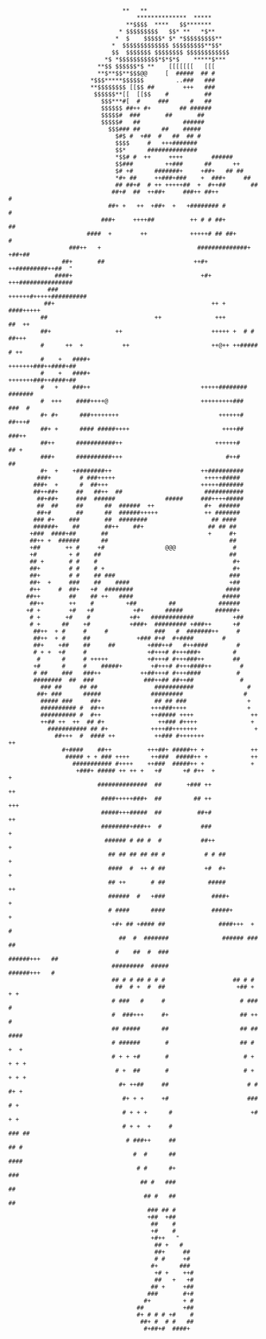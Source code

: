                                     **   **
                                        **************  *****
                                     **$$$$  ****   $$*******
                                   * $$$$$$$$$   $$* **   *$**
                                  *  $    $$$$$* $* *$$$$$$$$$**
                                 *  $$$$$$$$$$$$$ $$$$$$$$$**$$*
                                 $$  $$$$$$$ $$$$$$$$ $$$$$$$$$$$$
                               *$ *$$$$$$$$$$$*$*$*$    *****$***
                             **$$ $$$$$$*$ **    [[[[[[[   [[[
                             **$**$$**$$$@@     [  #####  ## #
                           *$$$*****$$$$$$         ..###   ###
                           **$$$$$$$$ [[$$ ##        +++   ###
                            $$$$$$**[[  [[$$    #          ##
                              $$$***#[  #     ###      #   ##
                              $$$$$$ ##++ #+        ## ######
                              $$$$$#  ###       ##       ##
                              $$$$$#   ##            ######
                                $$$### ##      ##    #####
                                  $#$ #  +##  #   ##  ## #
                                  $$$$     #   +++#######
                                  $$*      ##############
                                  *$$# #  ++     ++++        ######
                                  $$###         ++###      ##      ++
                                  $# +#      #######+     +##+   ## ##
                                  *#+ ##     ++###+###    +  ###+     ##
                                  ## ##+#  # ++ +++++##  +  #++##       ##
                                 ##+#  ##  ++##+     ###++ ##++           #
                                ##+ +   ++  +##+  +   +######## #          #
                              ###+     ++++##          ++ # # ##+         ##
                          ####  +        ++            +++++# ## ##+        #
                     ###++   +                           ##############+ +##+##
                   ##+       ##                         ++#+ ++#########++##  "
                 ####+                                    +#+ +++###############
               ###                                       ++++++#+++++##########
              ##+                                            ++ +     ####+++++
             ##                              ++               +++        ##  ++
             ##+                  ++                         +++++ +  # # ##+++
             #      ++  +           ++                       ++@++ ++##### # ++
             #    +   ####+                                +++++++###++####+##
             #    +   ####+                                +++++++###++####+##
             #   +    ###++                               +++++######## #######
             #  +++    ####++++@                          +++++++++###   ###  #
             #+ #+      ###++++++++                            ++++++#   ##+++#
             ##+ +      #### #####++++                          ++++##    ###++
             ##++      ###########++                          ++++++#      ## +
             ###+      ##########+++                             #++#        ##
             #+  +    +########++                         ++##########     
            ###+        # ###+++++                         +++++#####      
           ###+  +      #  ##+++                          +++++#######     
           ##++##+     ##   ##++  ##                       ###########     
            ##+##+     ###  ######              #####     ###++++#####
            ##  ##     ##      ##  ######  ++              #+  ######
            ##+#       ##      ##  ######+++++             ++ #######
           ### #+    ###       ##  ########                  ## ####
           ######+    ##       ##++    ##+                  ## ## ##
          +###  ####+##       ##                            +     #+
          ##++ +  ######      ##                                  ##
          +##       ++ #     +#                 @@@                #
          +#         + #    ##                                    ##
          ## +       # #    #                                      #+
          ##+        # #    # +                                    #+
          ##+        # #    ## ###                                ###
          ##+  +     ###    ##    ####                            +##
          #++     #  ##+   +#  ########                          ####
         ##++        ##    ## ++   ####                         #####
          ##++       ++    #         +##         ##            ######
         +# +        +#   +#           +#+      #####         ######+
          # +       +#    #           +#+   ############           +##
          # +      ##    +#           +###+  ######### +###++      +#
           ##++  + #     #     #             ###   #  #######++     #
           ##++  + #     ##             +### #+#  #+####        #
           ##+    +##    ##     ##         +###++#   #++####        #
           # + +  +#     #                 +#+++# #+++###+         #
            #      #     # +++++           +#+++# #+++###++        ##
           +#      #     #    #####+        +#+++# #+++####++        #
           # ##    ###   ###++           ++##+++# #+++####          #
           ########  ##  ###              ###++## ##++##             #
             ### ##     ## ##                ###########               #
            ##+ ###      #####              #########                 #
             ##### ###     ##+               ## ## ###                 +
             ########## #  ##++             +++###++++                 +
             ########## #  #++              ++##### ++++                ++
             ++## ++  ++  ## #+               ++### #++++               +
               ########### ## #+            ++++##+++++++                +
                 ##+++  #  #### ++           ++### #+++++++              ++
                   #+####    ##++          +++##+ #####++ +             ++
                    ##### + + ### ++++      ++###  #####++ +            ++
                      ########### #++++    ++###  #####++ +             +
                       +###+ ##### ++ ++ +   +#      +# #++  +            +
                             ##############  ##       +### ++            ++
                              ####+++++###+  ##         ## ++           +++
                              #####+++#####  ##          ##+#            ++
                              ########+###++  #           ###             +
                               ###### # ## #  #           ##++            +
                                ## ## ## ## ## #           # # ##         +
                                ####  #  ++ # ##           +#  #+         +
                                ## ++       # ##            #####         ++
                                ######  #   +###             ####+         +
                                # ####      ####             #####+         +
                                 +#+ ## +#### ##               ####+++  +     #
                                   ##  #  #######               ###### ###   ##
                                  #    ##  #  ###                 ######+++   ##
                                 #########  #####                 ######+++   #
                                 ## # # ## # # #                   ## # #  
                                  ##  # +  #  ##                    +## + + +
                                 # ###   #     #                     # ### #
                                 #  ###+++     #+                    ## ++  #
                                 ## #####      ##                    ## ## ####
                                 # ######       #                    ## # +  +
                                 # + + +#       #                     # + + + +
                                  # +  ##       #                     # + + + +
                                   #+ ++##     ##                      # # #+ +
                                    #+ + +     +#                      ### # +
                                    # + + +      #                      +# + +
                                    # + +  +     #                       ### ##
                                     # ###++     ##                        ## #
                                       #  #      ##                        ####
                                        # #      #+                         ###
                                         ## #   ###                          ##
                                          ## #   ##                          ##
                                           ### ## #
                                           +##  +##
                                            ##    #
                                            +#    #
                                            +#++   "
                                             ## +   #
                                             ##+     ##
                                             # #     +#
                                            #+      ###
                                             +# +    ++#
                                             ##   +   +#
                                            ## +     +##
                                           ###       #+#
                                          #+         + #
                                        ##           +##
                                        #+ # # # +#    #
                                         ##+ #  # #   ##
                                          #+##+#  ####+